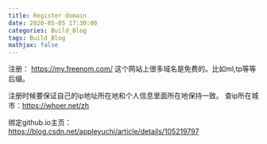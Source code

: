 ```yaml
---
title: Register domain
date: 2020-05-05 17:30:00
categories: Build_Blog
tags: Build_Blog
mathjax: false
---
```



注册：
https://my.freenom.com/
这个网站上很多域名是免费的。比如ml,tp等等后缀。

注册时候要保证自己的ip地址所在地和个人信息里面所在地保持一致。
查ip所在城市：https://whoer.net/zh


绑定github.io主页：
https://blog.csdn.net/appleyuchi/article/details/105219797